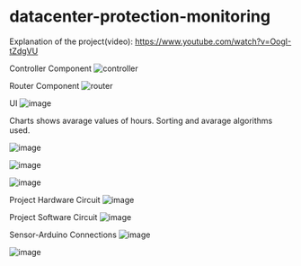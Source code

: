 # datacenter-protection-monitoring  
Explanation of the project(video): https://www.youtube.com/watch?v=OogI-tZdgVU

Controller Component
![controller](https://user-images.githubusercontent.com/43602725/154363302-711d69d9-9740-446c-8376-11172146b569.jpg)

 
Router Component
![router](https://user-images.githubusercontent.com/43602725/154363323-6996b89c-8733-4059-aee4-f103afaacbd0.jpg)


UI 
![image](https://user-images.githubusercontent.com/43602725/148827871-9bf5e652-c87e-44f7-910d-7e0d55011419.png)

Charts shows avarage values of hours. Sorting and avarage algorithms used.

![image](https://user-images.githubusercontent.com/43602725/148828294-db6eb53b-fa37-42b5-9f96-d73f97629b1a.png)

![image](https://user-images.githubusercontent.com/43602725/148828374-aac6630c-0265-4989-8d5c-b5eef8860fc4.png)

![image](https://user-images.githubusercontent.com/43602725/148828175-13049d1e-c9f6-4f6b-9342-039c7327a6e1.png)


Project Hardware Circuit
![image](https://user-images.githubusercontent.com/43602725/148948409-5e1434da-6973-42d7-b9c9-52b109e535de.png)


Project Software Circuit
![image](https://user-images.githubusercontent.com/43602725/148948305-23ab08f1-f924-4923-afcc-4fe8cbb1e8a4.png)

Sensor-Arduino Connections
![image](https://user-images.githubusercontent.com/43602725/148948465-936ec69e-a253-4227-b8d9-d3e86d3924e8.png)

![image](https://user-images.githubusercontent.com/43602725/148948571-959fa561-ff4c-4b2b-92e2-bd0ce08cb03c.png)


